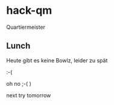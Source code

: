 # hack-qm
Quartiermeister
## Lunch
Heute gibt es keine Bowlz, leider zu spät


:-(

oh no ;-(   )

next try tomorrow

